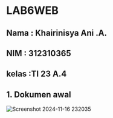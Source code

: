 # LAB6WEB
## Nama : Khairinisya Ani .A.
## NIM  : 312310365
## kelas :TI 23 A.4

## <b>1. Dokumen awal </b>
![Screenshot 2024-11-16 232035](https://github.com/user-attachments/assets/21eb402b-cd0b-4ba8-8788-a8ed36204ea8)


